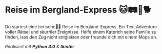 # Reise im Bergland-Express :cat::railway_track::steam_locomotive::dog2:

Du startest eine tierische:feet::paw_prints: Reise im Bergland-Express. Ein Text Adventure voller Rätsel und skurriler Ereignisse. Helfe einem Katerich seine Familie zu finden, lass den Zug nicht entgleisen oder freunde dich mit einem Mops an. 


*Realisiert mit **Python 3.0** & **tkinter***

